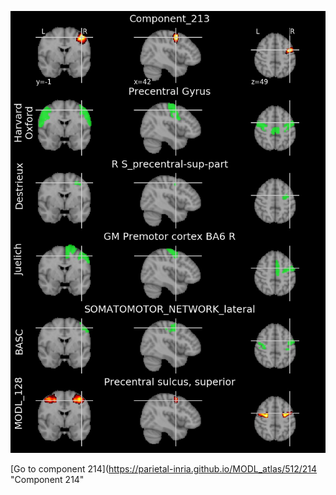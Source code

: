 


![213](preliminary/213.jpg "Component 213")

[Go to component 214](https://parietal-inria.github.io/MODL_atlas/512/214 "Component 214"